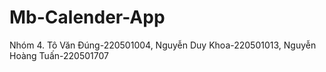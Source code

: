 # Mb-Calender-App
Nhóm 4. Tô Văn Đúng-220501004, Nguyễn Duy Khoa-220501013, Nguyễn Hoàng Tuấn-220501707
